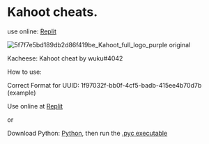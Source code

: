 # Kahoot cheats.
use online: [Replit](https://replit.com/@wuku/wuku)


![5f7f7e5bd189db2d86f419be_Kahoot_full_logo_purple original](https://user-images.githubusercontent.com/80927421/197266143-adb120b8-c821-4afe-b844-4a349ccd71c1.png)

Kacheese: Kahoot cheat by wuku#4042

How to use:

Correct Format for UUID: 1f97032f-bb0f-4cf5-badb-415ee4b70d7b (example)

Use online at [Replit](https://replit.com/@wuku/wuku)

or

Download Python: [Python](https://t.ly/PCrQ), then run the [.pyc executable](https://raw.githubusercontent.com/wuku0/wuku/main/Kacheese.pyc)
